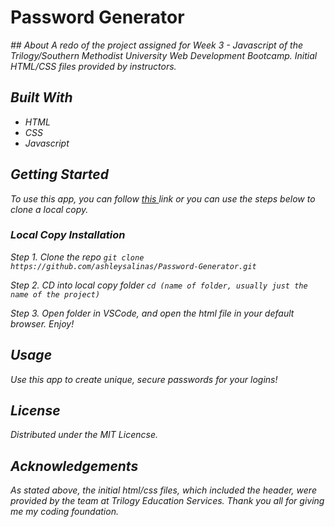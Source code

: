 # Password Generator
<i href="https://im2.ezgif.com/tmp/ezgif-2-c3dd2c17b0.gif">
## About
A redo of the project assigned for Week 3 - Javascript of the Trilogy/Southern Methodist University Web Development Bootcamp. Initial HTML/CSS files provided by instructors.

## Built With
* HTML
* CSS
* Javascript

## Getting Started
To use this app, you can follow <a href="https://ashleysalinas.github.io/Password-Generator/"> this </a> link or you can use the steps below to clone a local copy.

### Local Copy Installation
  Step 1. Clone the repo
  ``` git clone https://github.com/ashleysalinas/Password-Generator.git ```
  
  Step 2. CD into local copy folder 
  ``` cd (name of folder, usually just the name of the project) ```
  
  Step 3. Open folder in VSCode, and open the html file in your default browser. Enjoy!
  
 ## Usage
 Use this app to create unique, secure passwords for your logins!
 
 ## License
 Distributed under the MIT Licencse.
 
 ## Acknowledgements
  As stated above, the initial html/css files, which included the header, were provided by the team at Trilogy Education Services. Thank you all for     giving me my coding foundation.
